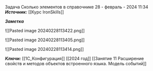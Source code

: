 
Задача Сколько элементов в справочнике
 28 - февраль - 2024  11:34 
***Источник:***  [[Курс IronSkills]] 

***Заметка*** 

![[Pasted image 20240228113422.png]]

![[Pasted image 20240228113405.png]]

![[Pasted image 20240228113414.png]]


***Ключи:*** [[1С_Конфигурация]] [[2024 год]]  [[Занятие 11 Расширение свойств и методов объектов встроенного языка. Модель событий]]
